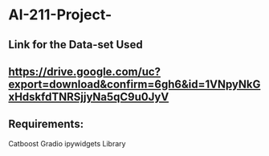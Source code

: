 # AI-211-Project- 
## Link for the Data-set Used
## https://drive.google.com/uc?export=download&confirm=6gh6&id=1VNpyNkGxHdskfdTNRSjjyNa5qC9u0JyV

## Requirements:
Catboost
Gradio 
ipywidgets Library
 
